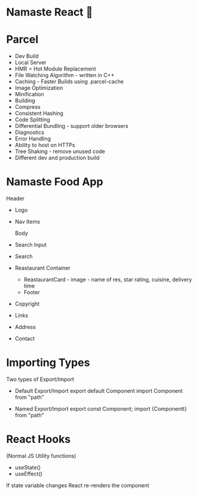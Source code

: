 # Namaste React 🚀

# Parcel

- Dev Build
- Local Server
- HMR = Hot Module Replacement
- File Watching Algorithm - written in C++
- Caching - Faster Builds using .parcel-cache
- Image Optimization
- Minification
- Building
- Compress
- Consistent Hashing
- Code Splitting
- Differential Bundling - support older browsers
- Diagnostics
- Error Handling
- Ability to host on HTTPs
- Tree Shaking - remove unused code
- Different dev and production build

# Namaste Food App

Header

- Logo
- Nav Items

  Body

- Search Input
- Search
- Reastaurant Container
  - ReastaurantCard - image - name of res, star rating, cuisine, delivery time
  - Footer
- Copyright
- Links
- Address
- Contact

# Importing Types

Two types of Export/Import

- Default Export/Import
  export default Component
  import Component from "path"

- Named Export/Import
  export const Component;
  import {Componentt} from "path"

# React Hooks

(Normal JS Utility functions)

- useState()
- useEffect()

If state variable changes React re-renders the component
